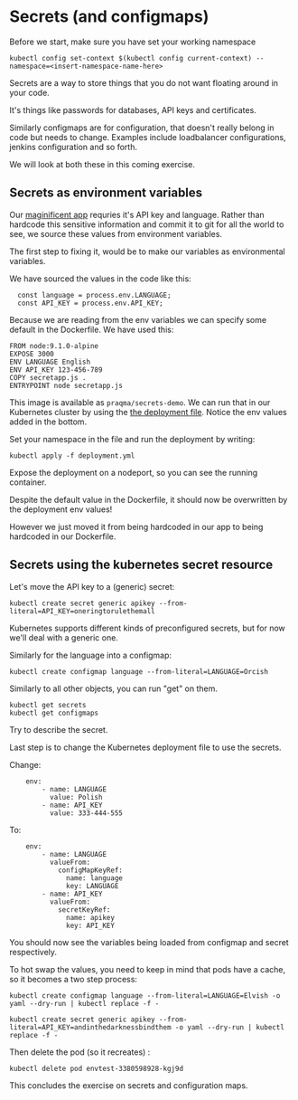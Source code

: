# Secrets (and configmaps)

Before we start, make sure you have set your working namespace
````
kubectl config set-context $(kubectl config current-context) --namespace=<insert-namespace-name-here>
````

Secrets are a way to store things that you do not want floating around in your code. 

It's things like passwords for databases, API keys and certificates.

Similarly configmaps are for configuration, that doesn't really belong in code but needs to change. Examples include loadbalancer configurations, jenkins configuration and so forth. 

We will look at both these in this coming exercise. 

## Secrets as environment variables

Our [maginificent app](./secrets/secretapp.js) requries it's API key and language.  Rather than hardcode this sensitive information and  commit it to git for all the world to see, we source these values from environment variables.

The first step to fixing it, would be to make our variables as environmental variables.

We have sourced the values in the code like this:
```
  const language = process.env.LANGUAGE;
  const API_KEY = process.env.API_KEY;
```

Because we are reading from the env variables we can specify some default in the Dockerfile.  We have used this: 

```
FROM node:9.1.0-alpine
EXPOSE 3000
ENV LANGUAGE English
ENV API_KEY 123-456-789
COPY secretapp.js .
ENTRYPOINT node secretapp.js
```

This image is available as `praqma/secrets-demo`. We can run that in our Kubernetes cluster by using the [the deployment file](./secrets/deployment.yml). Notice the env values added in the bottom. 

Set your namespace in the file and run the deployment by writing: 
```
kubectl apply -f deployment.yml 
```

Expose the deployment on a nodeport, so you can see the running container. 

Despite the default value in the Dockerfile, it should now be overwritten by the deployment env values! 

However we just moved it from being hardcoded in our app to being hardcoded in our Dockerfile. 

## Secrets using the kubernetes secret resource

Let's move the API key to a (generic) secret: 

```
kubectl create secret generic apikey --from-literal=API_KEY=oneringtorulethemall
```

Kubernetes supports different kinds of preconfigured secrets, but for now we'll deal with a generic one. 

Similarly for the language into a configmap: 
```
kubectl create configmap language --from-literal=LANGUAGE=Orcish
```

Similarly to all other objects, you can run "get" on them. 

```
kubectl get secrets
kubectl get configmaps
```

Try to describe the secret. 

Last step is to change the Kubernetes deployment file to use the secrets. 

Change:
```
    env:
        - name: LANGUAGE
          value: Polish
        - name: API_KEY
          value: 333-444-555
```

To: 
```
    env:
        - name: LANGUAGE
          valueFrom:
            configMapKeyRef:
              name: language
              key: LANGUAGE
        - name: API_KEY
          valueFrom:
            secretKeyRef:
              name: apikey
              key: API_KEY
```

You should now see the variables being loaded from configmap and secret respectively.

To hot swap the values, you need to keep in mind that pods have a cache, so it becomes a two step process: 

```
kubectl create configmap language --from-literal=LANGUAGE=Elvish -o yaml --dry-run | kubectl replace -f -

kubectl create secret generic apikey --from-literal=API_KEY=andinthedarknessbindthem -o yaml --dry-run | kubectl replace -f -
```

Then delete the pod (so it recreates) : 
```
kubectl delete pod envtest-3380598928-kgj9d
```

This concludes the exercise on secrets and configuration maps. 
